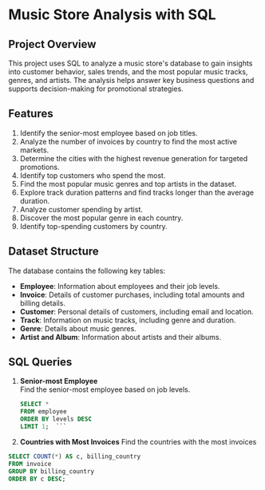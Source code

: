 # Music Store Analysis with SQL  

## Project Overview  
This project uses SQL to analyze a music store's database to gain insights into customer behavior, sales trends, and the most popular music tracks, genres, and artists. The analysis helps answer key business questions and supports decision-making for promotional strategies.  

## Features  
1. Identify the senior-most employee based on job titles.  
2. Analyze the number of invoices by country to find the most active markets.  
3. Determine the cities with the highest revenue generation for targeted promotions.  
4. Identify top customers who spend the most.  
5. Find the most popular music genres and top artists in the dataset.  
6. Explore track duration patterns and find tracks longer than the average duration.  
7. Analyze customer spending by artist.  
8. Discover the most popular genre in each country.  
9. Identify top-spending customers by country.  

## Dataset Structure  
The database contains the following key tables:  
- **Employee**: Information about employees and their job levels.  
- **Invoice**: Details of customer purchases, including total amounts and billing details.  
- **Customer**: Personal details of customers, including email and location.  
- **Track**: Information on music tracks, including genre and duration.  
- **Genre**: Details about music genres.  
- **Artist and Album**: Information about artists and their albums.  

## SQL Queries  

1. **Senior-most Employee**  
   Find the senior-most employee based on job levels.  

   ```sql
   SELECT * 
   FROM employee 
   ORDER BY levels DESC 
   LIMIT 1;  ```

2. **Countries with Most Invoices**
 Find the countries with the most invoices
```sql
SELECT COUNT(*) AS c, billing_country 
FROM invoice 
GROUP BY billing_country 
ORDER BY c DESC;
```







